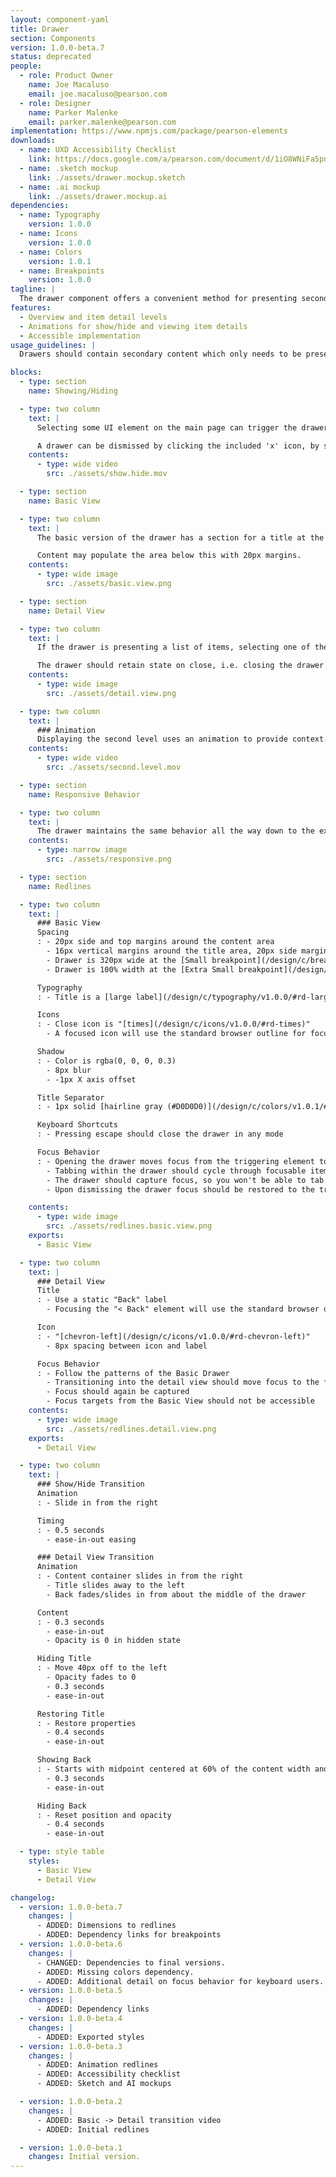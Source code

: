 ```yaml
---
layout: component-yaml
title: Drawer
section: Components
version: 1.0.0-beta.7
status: deprecated
people:
  - role: Product Owner
    name: Joe Macaluso
    email: joe.macaluso@pearson.com
  - role: Designer
    name: Parker Malenke
    email: parker.malenke@pearson.com
implementation: https://www.npmjs.com/package/pearson-elements
downloads:
  - name: UXD Accessibility Checklist
    link: https://docs.google.com/a/pearson.com/document/d/1iO8WNiFa5pn6_JleXMUufIvIsXEbVHXsiYUcgxtW-iM/edit?usp=sharing
  - name: .sketch mockup
    link: ./assets/drawer.mockup.sketch
  - name: .ai mockup
    link: ./assets/drawer.mockup.ai
dependencies:
  - name: Typography
    version: 1.0.0
  - name: Icons
    version: 1.0.0
  - name: Colors
    version: 1.0.1
  - name: Breakpoints
    version: 1.0.0
tagline: |
  The drawer component offers a convenient method for presenting secondary information which doesn't need to be immediately visible.
features:
  - Overview and item detail levels
  - Animations for show/hide and viewing item details
  - Accessible implementation
usage_guidelines: |
  Drawers should contain secondary content which only needs to be presented when specifically requested by the user, such as help information.

blocks:
  - type: section
    name: Showing/Hiding

  - type: two column
    text: |
      Selecting some UI element on the main page can trigger the drawer to slide in from the right, for example clicking 'Help' in the header.

      A drawer can be dismissed by clicking the included 'x' icon, by selecting the trigger element again, or by hitting the escape key.
    contents:
      - type: wide video
        src: ./assets/show.hide.mov

  - type: section
    name: Basic View

  - type: two column
    text: |
      The basic version of the drawer has a section for a title at the top and a built in close 'x' icon.

      Content may populate the area below this with 20px margins.
    contents:
      - type: wide image
        src: ./assets/basic.view.png

  - type: section
    name: Detail View

  - type: two column
    text: |
      If the drawer is presenting a list of items, selecting one of them should transition the drawer to the detail view. This adds a back label and icon for returning to the originating view.

      The drawer should retain state on close, i.e. closing the drawer on a detail view and then reopening the same drawer will return the user to that detail view.
    contents:
      - type: wide image
        src: ./assets/detail.view.png

  - type: two column
    text: |
      ### Animation
      Displaying the second level uses an animation to provide context.
    contents:
      - type: wide video
        src: ./assets/second.level.mov

  - type: section
    name: Responsive Behavior

  - type: two column
    text: |
      The drawer maintains the same behavior all the way down to the extra small breakpoint, at which point it begins taking up 100% of the viewport width.
    contents:
      - type: narrow image
        src: ./assets/responsive.png

  - type: section
    name: Redlines

  - type: two column
    text: |
      ### Basic View
      Spacing
      : - 20px side and top margins around the content area
        - 16px vertical margins around the title area, 20px side margins
        - Drawer is 320px wide at the [Small breakpoint](/design/c/breakpoints/v1.0.0/#rd-small) and wider
        - Drawer is 100% width at the [Extra Small breakpoint](/design/c/breakpoints/v1.0.0/#rd-extra-small)

      Typography
      : - Title is a [large label](/design/c/typography/v1.0.0/#rd-large-label)

      Icons
      : - Close icon is "[times](/design/c/icons/v1.0.0/#rd-times)"
        - A focused icon will use the standard browser outline for focus

      Shadow
      : - Color is rgba(0, 0, 0, 0.3)
        - 8px blur
        - -1px X axis offset

      Title Separator
      : - 1px solid [hairline gray (#D0D0D0)](/design/c/colors/v1.0.1/#rd-hairline-gray-d0d0d0)

      Keyboard Shortcuts
      : - Pressing escape should close the drawer in any mode

      Focus Behavior
      : - Opening the drawer moves focus from the triggering element to the first focusable item within the drawer (typically the Close icon).
        - Tabbing within the drawer should cycle through focusable items like normal
        - The drawer should capture focus, so you won't be able to tab out of the drawer
        - Upon dismissing the drawer focus should be restored to the triggering element

    contents:
      - type: wide image
        src: ./assets/redlines.basic.view.png
    exports:
      - Basic View

  - type: two column
    text: |
      ### Detail View
      Title
      : - Use a static "Back" label
        - Focusing the "< Back" element will use the standard browser outline for focus

      Icon
      : - "[chevron-left](/design/c/icons/v1.0.0/#rd-chevron-left)"
        - 8px spacing between icon and label

      Focus Behavior
      : - Follow the patterns of the Basic Drawer
        - Transitioning into the detail view should move focus to the first focusable element of the view (typically the back button)
        - Focus should again be captured
        - Focus targets from the Basic View should not be accessible
    contents:
      - type: wide image
        src: ./assets/redlines.detail.view.png
    exports:
      - Detail View

  - type: two column
    text: |
      ### Show/Hide Transition
      Animation
      : - Slide in from the right

      Timing
      : - 0.5 seconds
        - ease-in-out easing

      ### Detail View Transition
      Animation
      : - Content container slides in from the right
        - Title slides away to the left
        - Back fades/slides in from about the middle of the drawer

      Content
      : - 0.3 seconds
        - ease-in-out
        - Opacity is 0 in hidden state

      Hiding Title
      : - Move 40px off to the left
        - Opacity fades to 0
        - 0.3 seconds
        - ease-in-out

      Restoring Title
      : - Restore properties
        - 0.4 seconds
        - ease-in-out

      Showing Back
      : - Starts with midpoint centered at 60% of the content width and opacity of 0
        - 0.3 seconds
        - ease-in-out

      Hiding Back
      : - Reset position and opacity
        - 0.4 seconds
        - ease-in-out

  - type: style table
    styles:
      - Basic View
      - Detail View

changelog:
  - version: 1.0.0-beta.7
    changes: |
      - ADDED: Dimensions to redlines
      - ADDED: Dependency links for breakpoints
  - version: 1.0.0-beta.6
    changes: |
      - CHANGED: Dependencies to final versions.
      - ADDED: Missing colors dependency.
      - ADDED: Additional detail on focus behavior for keyboard users.
  - version: 1.0.0-beta.5
    changes: |
      - ADDED: Dependency links
  - version: 1.0.0-beta.4
    changes: |
      - ADDED: Exported styles
  - version: 1.0.0-beta.3
    changes: |
      - ADDED: Animation redlines
      - ADDED: Accessibility checklist
      - ADDED: Sketch and AI mockups

  - version: 1.0.0-beta.2
    changes: |
      - ADDED: Basic -> Detail transition video
      - ADDED: Initial redlines

  - version: 1.0.0-beta.1
    changes: Initial version.
---
```

